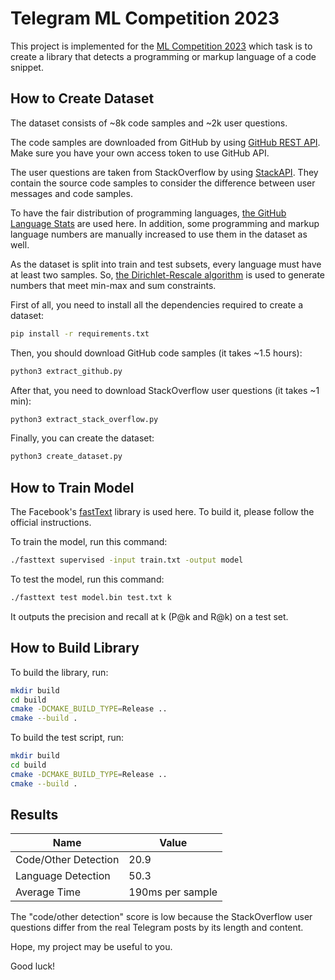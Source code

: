 # Telegram ML Competition 2023

This project is implemented for the [ML Competition 2023](https://contest.com/docs/ML-Competition-2023) which task is to create a library that detects a programming or markup language of a code snippet.

## How to Create Dataset

The dataset consists of ~8k code samples and ~2k user questions.

The code samples are downloaded from GitHub by using [GitHub REST API](https://docs.github.com/rest). Make sure you have your own access token to use GitHub API.

The user questions are taken from StackOverflow by using [StackAPI](https://pypi.org/project/StackAPI). They contain the source code samples to consider the difference between user messages and code samples.

To have the fair distribution of programming languages, [the GitHub Language Stats](https://madnight.github.io/githut/#/pull_requests/2023/3) are used here. In addition, some programming and markup language numbers are manually increased to use them in the dataset as well.

As the dataset is split into train and test subsets, every language must have at least two samples. So, [the Dirichlet-Rescale algorithm](https://pypi.org/project/drs) is used to generate numbers that meet min-max and sum constraints.

First of all, you need to install all the dependencies required to create a dataset:

```sh
pip install -r requirements.txt
```

Then, you should download GitHub code samples (it takes ~1.5 hours):

```sh
python3 extract_github.py
```

After that, you need to download StackOverflow user questions (it takes ~1 min):

```sh
python3 extract_stack_overflow.py
```

Finally, you can create the dataset:

```sh
python3 create_dataset.py
```

## How to Train Model

The Facebook's [fastText](https://github.com/facebookresearch/fastText) library is used here. To build it, please follow the official instructions.

To train the model, run this command:

```sh
./fasttext supervised -input train.txt -output model
```

To test the model, run this command:

```sh
./fasttext test model.bin test.txt k
```

It outputs the precision and recall at k (P@k and R@k) on a test set.

## How to Build Library

To build the library, run:

```sh
mkdir build
cd build
cmake -DCMAKE_BUILD_TYPE=Release ..
cmake --build .
```

To build the test script, run:

```sh
mkdir build
cd build
cmake -DCMAKE_BUILD_TYPE=Release ..
cmake --build .
```

## Results

|Name|Value|
|----|-----|
|Code/Other Detection|20.9|
|Language Detection|50.3|
|Average Time|190ms per sample|

The "code/other detection" score is low because the StackOverflow user questions differ from the real Telegram posts by its length and content.

Hope, my project may be useful to you.

Good luck!
